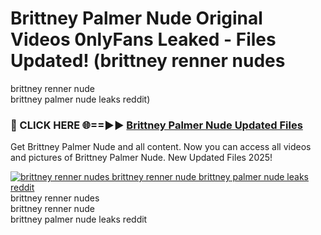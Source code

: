 # Brittney Palmer Nude Original Videos 0nlyFans Leaked - Files Updated! (brittney renner nudes<br>
brittney renner nude<br>
brittney palmer nude leaks reddit)

<h3>🔴 CLICK HERE 🌐==►► <a href="https://tinyurl.com/2p9ay9w9" rel="nofollow">Brittney Palmer Nude Updated Files</a></h3>

Get Brittney Palmer Nude and all content. Now you can access all videos and pictures of Brittney Palmer Nude. New Updated Files 2025!

[![brittney renner nudes<br>
brittney renner nude<br>
brittney palmer nude leaks reddit](https://i.imgur.com/KQgVmj3.gif)](https://tinyurl.com/2p9ay9w9)
brittney renner nudes<br>
brittney renner nude<br>
brittney palmer nude leaks reddit